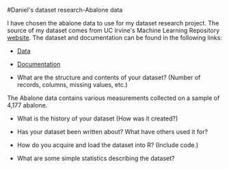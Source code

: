 #Daniel's dataset research-Abalone data

I have chosen the abalone data to use for my dataset research project. The source of my dataset comes from UC Irvine's Machine Learning Repository [website](http://archive.ics.uci.edu/ml/datasets/Abalone?pagewanted=all).
The dataset and documentation can be found in the following links:
 * [Data](http://archive.ics.uci.edu/ml/machine-learning-databases/abalone/abalone.data)
 * [Documentation](http://archive.ics.uci.edu/ml/machine-learning-databases/abalone/abalone.names)

* What are the structure and contents of your dataset? (Number of records, columns, missing values, etc.)

The Abalone data contains various measurements collected on a sample of 4,177 abalone.

* What is the history of your dataset (How was it created?)


* Has your dataset been written about? What have others used it for?


* How do you acquire and load the dataset into R? (Include code.)


* What are some simple statistics describing the dataset?


